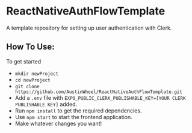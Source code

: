 # ReactNativeAuthFlowTemplate
A template repository for setting up user authentication with Clerk.

## How To Use:
To get started
- `mkdir newProject`
- `cd newProject`
- `git clone https://github.com/AustinWheel/ReactNativeAuthFlowTemplate.git`
- Add a `.env` file with `EXPO_PUBLIC_CLERK_PUBLISHABLE_KEY=[YOUR CLERK PUBLISHABLE KEY]` added.
- Run `npm install` to get the required dependencies.
- Use `npm start` to start the frontend application.
- Make whatever changes you want!
